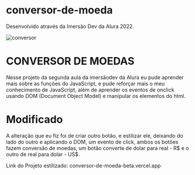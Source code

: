# conversor-de-moeda
Desenvolvido através da Imersão Dev da Alura 2022.

![conversor](https://user-images.githubusercontent.com/92475408/159099633-c1ed3da6-8658-4f23-889d-c341242f9ff6.png)


# CONVERSOR DE MOEDAS

Nesse projeto da segunda aula da imersãodev da Alura eu pude aprender
mais sobre as funções do JavaScript, e pude reforçar mais o meu conhecimento de JavaScript,
além de aprender os eventos de onclick usando DOM (Document Object Model) e manipular os elementos do html.

# Modificado
A alteração que eu fiz foi de criar outro botão, e estilizar ele,
deixando do lado do outro e aplicando o DOM, um evento de click,
ambos os botões fazem conversão de moedas, um botão converte de dolar para real - R$ e o outro de real para dolar - US$.

Link do Projeto estilizado: 
conversor-de-moeda-beta.vercel.app




